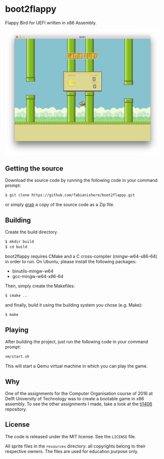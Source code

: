 # boot2flappy
Flappy Bird for UEFI written in x86 Assembly.

![Alt Text](resources/screenshot.png)

## Getting the source
Download the source code by running the following code in your command prompt:
```sh
$ git clone https://github.com/fabianishere/boot2flappy.git
```
or simply [grab](https://github.com/fabianishere/boot2flappy/archive/master.zip) 
a copy of the source code as a Zip file.

## Building
Create the build directory.
```sh
$ mkdir build
$ cd build
```
boot2flappy requires CMake and a C cross-compiler (mingw-w64-x86-64) in order to run.
On Ubuntu, please install the following packages:

- binutils-mingw-w64 
- gcc-mingw-w64-x86-64

Then, simply create the Makefiles:
```sh
$ cmake ..
```
and finally, build it using the building system you chose (e.g. Make):
```sh
$ make
```

## Playing
After building the project, just run the following code in your command prompt:
```sh
vm/start.sh
```
This will start a Qemu virtual machine in which you can play the game.

## Why
One of the assignments for the Computer Organisation course of 2016 at Delft University of Technology
was to create a bootable game in x86 assembly. To see the other assignments I made,
take a look at the [ti1406](https://github.com/fabianishere/ti1406) repository.

## License
The code is released under the MIT license. See the `LICENSE` file.

All sprite files in the `resources` directory: all copyrights belong to their 
respective owners. The files are used for education purpose only.
